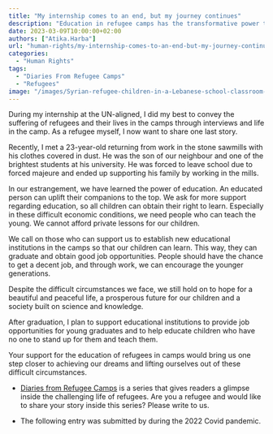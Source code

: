 ```yaml
---
title: "My internship comes to an end, but my journey continues"
description: "Education in refugee camps has the transformative power to break the chains of poverty and rebuild lives, bringing hope for a better tomorrow."
date: 2023-03-09T10:00:00+02:00
authors: ["Atika.Harba"]
url: "human-rights/my-internship-comes-to-an-end-but-my-journey-continues"
categories: 
  - "Human Rights"
tags: 
  - "Diaries From Refugee Camps"
  - "Refugees"
image: "/images/Syrian-refugee-children-in-a-Lebanese-school-classroom-.jpg"
---
```

During my internship at the UN-aligned, I did my best to convey the suffering of refugees and their lives in the camps through interviews and life in the camp. As a refugee myself, I now want to share one last story.

Recently, I met a 23-year-old returning from work in the stone sawmills with his clothes covered in dust. He was the son of our neighbour and one of the brightest students at his university. He was forced to leave school due to forced majeure and ended up supporting his family by working in the mills.

In our estrangement, we have learned the power of education. An educated person can uplift their companions to the top. We ask for more support regarding education, so all children can obtain their right to learn. Especially in these difficult economic conditions, we need people who can teach the young. We cannot afford private lessons for our children.

We call on those who can support us to establish new educational institutions in the camps so that our children can learn. This way, they can graduate and obtain good job opportunities. People should have the chance to get a decent job, and through work, we can encourage the younger generations.

Despite the difficult circumstances we face, we still hold on to hope for a beautiful and peaceful life, a prosperous future for our children and a society built on science and knowledge.

After graduation, I plan to support educational institutions to provide job opportunities for young graduates and to help educate children who have no one to stand up for them and teach them. 

Your support for the education of refugees in camps would bring us one step closer to achieving our dreams and lifting ourselves out of these difficult circumstances.

- [Diaries from Refugee Camps](https://un-aligned.org/tag/diaries-from-refugee-camps/) is a series that gives readers a glimpse inside the challenging life of refugees. Are you a refugee and would like to share your story inside this series? Please write to us. 

- The following entry was submitted by during the 2022 Covid pandemic.
